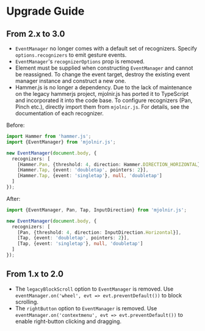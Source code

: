 # Upgrade Guide

## From 2.x to 3.0

- `EventManager` no longer comes with a default set of recognizers. Specify `options.recognizers` to emit gesture events.
- `EventManager`'s `recognizerOptions` prop is removed.
- Element must be supplied when constructing `EventManager` and cannot be reassigned. To change the event target, destroy the existing event manager instance and construct a new one.
- Hammer.js is no longer a dependency. Due to the lack of maintenance on the legacy hammerjs project, mjolnir.js has ported it to TypeScript and incorporated it into the code base. To configure recognizers (Pan, Pinch etc.), directly import them from `mjolnir.js`. For details, see the documentation of each recognizer.

Before:

```ts title="v2"
import Hammer from 'hammer.js';
import {EventManager} from 'mjolnir.js';

new EventManager(document.body, {
  recognizers: [
    [Hammer.Pan, {threshold: 4, direction: Hammer.DIRECTION_HORIZONTAL}],
    [Hammer.Tap, {event: 'doubletap', pointers: 2}],
    [Hammer.Tap, {event: 'singletap'}, null, 'doubletap']
  ]
});
```

After:

```ts title="v3"
import {EventManager, Pan, Tap, InputDirection} from 'mjolnir.js';

new EventManager(document.body, {
  recognizers: [
    [Pan, {threshold: 4, direction: InputDirection.Horizontal}],
    [Tap, {event: 'doubletap', pointers: 2}],
    [Tap, {event: 'singletap'}, null, 'doubletap']
  ]
});
```

## From 1.x to 2.0

- The `legacyBlockScroll` option to `EventManager` is removed. Use `eventManager.on('wheel', evt => evt.preventDefault())` to block scrolling.
- The `rightButton` option to `EventManager` is removed. Use `eventManager.on('contextmenu', evt => evt.preventDefault())` to enable right-button clicking and dragging.
